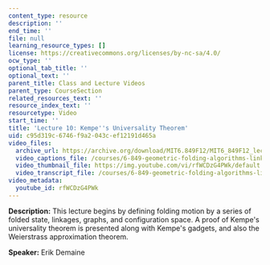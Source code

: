 ```yaml
---
content_type: resource
description: ''
end_time: ''
file: null
learning_resource_types: []
license: https://creativecommons.org/licenses/by-nc-sa/4.0/
ocw_type: ''
optional_tab_title: ''
optional_text: ''
parent_title: Class and Lecture Videos
parent_type: CourseSection
related_resources_text: ''
resource_index_text: ''
resourcetype: Video
start_time: ''
title: 'Lecture 10: Kempe''s Universality Theorem'
uid: c95d319c-6746-f9a2-043c-ef12191d465a
video_files:
  archive_url: https://archive.org/download/MIT6.849F12/MIT6_849F12_lec10_300k.mp4
  video_captions_file: /courses/6-849-geometric-folding-algorithms-linkages-origami-polyhedra-fall-2012/7eee8ca1932c512fb715238f8bf553cd_rfWCDzG4PWk.vtt
  video_thumbnail_file: https://img.youtube.com/vi/rfWCDzG4PWk/default.jpg
  video_transcript_file: /courses/6-849-geometric-folding-algorithms-linkages-origami-polyhedra-fall-2012/dc83ad9b4020b460d8eb51cdb1116a42_rfWCDzG4PWk.pdf
video_metadata:
  youtube_id: rfWCDzG4PWk
---
```


**Description:** This lecture begins by defining folding motion by a series of folded state, linkages, graphs, and configuration space. A proof of Kempe's universality theorem is presented along with Kempe's gadgets, and also the Weierstrass approximation theorem.

**Speaker:** Erik Demaine

